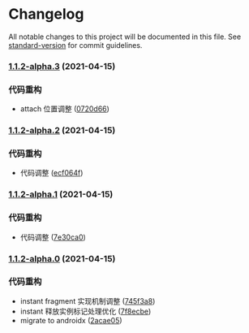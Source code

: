# Changelog

All notable changes to this project will be documented in this file. See [standard-version](https://github.com/conventional-changelog/standard-version) for commit guidelines.

### [1.1.2-alpha.3](https://github.com/VerstSiu/frame_pagercompare/1.1.2-alpha.2...1.1.2-alpha.3) (2021-04-15)


### 代码重构

* attach 位置调整 ([0720d66](https://github.com/VerstSiu/frame_pagercommit/0720d66c506943725dd2bb431bfd49e6ff89b220))

### [1.1.2-alpha.2](https://github.com/VerstSiu/frame_pagercompare/1.1.2-alpha.1...1.1.2-alpha.2) (2021-04-15)


### 代码重构

* 代码调整 ([ecf064f](https://github.com/VerstSiu/frame_pagercommit/ecf064f7783a1590b79b0230363b10c59dd116e0))

### [1.1.2-alpha.1](https://github.com/VerstSiu/frame_pagercompare/1.1.2-alpha.0...1.1.2-alpha.1) (2021-04-15)


### 代码重构

* 代码调整 ([7e30ca0](https://github.com/VerstSiu/frame_pagercommit/7e30ca003a54cc9715f352df848000dc0ebbeeaa))

### [1.1.2-alpha.0](https://github.com/VerstSiu/frame_pagercompare/1.1.1...1.1.2-alpha.0) (2021-04-15)


### 代码重构

* instant fragment 实现机制调整 ([745f3a8](https://github.com/VerstSiu/frame_pagercommit/745f3a8149e6bda1cebd0dfa538e303c51ef42e6))
* instant 释放实例标记处理优化 ([7f8ecbe](https://github.com/VerstSiu/frame_pagercommit/7f8ecbeae9786bc4405d96b88ad46b8754c4524a))
* migrate to androidx ([2acae05](https://github.com/VerstSiu/frame_pagercommit/2acae055e6837a1f7a06091f005a67c1ef807755))
